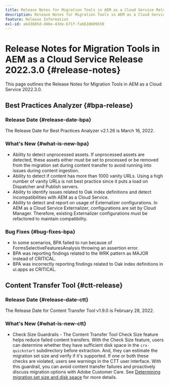 ```yaml
---
title: Release Notes for Migration Tools in AEM as a Cloud Service Release 2022.3.0
description: Release Notes for Migration Tools in AEM as a Cloud Service Release 2022.3.0
feature: Release Information
exl-id: ab43605d-d46e-43de-b71f-fab610609550
---
```

# Release Notes for Migration Tools in AEM as a Cloud Service Release 2022.3.0 {#release-notes}

This page outlines the Release Notes for Migration Tools in AEM as a Cloud Service 2022.3.0.

## Best Practices Analyzer {#bpa-release}

### Release Date {#release-date-bpa}

The Release Date for Best Practices Analyzer v2.1.26 is March 16, 2022.

### What's New {#what-is-new-bpa}

* Ability to detect unprocessed assets. If unprocessed assets are detected, these assets either must be set to processed or be removed from the migration set during content transfer to avoid running into issues during content ingestion.
* Ability to detect if content has more than 1000 vanity URLs. Using a high number of vanity URLs is not best practice since it puts a load on Dispatcher and Publish servers.
* Ability to identify issues related to Oak index definitions and detect incompatibilities with AEM as a Cloud Service.
* Ability to detect and report on usage of Externalizer configurations. In AEM as a Cloud Service Externalizer, configurations are set by Cloud Manager. Therefore, existing Externalizer configurations must be refactored to maintain compatibility.

### Bug Fixes {#bug-fixes-bpa}

* In some scenarios, BPA failed to run because of FormsSelectiveFeaturesAnalysis throwing an assertion error.
* BPA was reporting findings related to the WRK pattern as MAJOR instead of CRITICAL.
* BPA was incorrectly reporting findings related to Oak index definitions in ui.apps as CRITICAL.

## Content Transfer Tool {#ctt-release}

### Release Date {#release-date-ctt}

The Release Date for Content Transfer Tool v1.9.0 is February 28, 2022.

### What's New {#what-is-new-ctt}

* Check Size Guardrails - The Content Transfer Tool Check Size feature helps reduce failed content transfers. With the Check Size feature, users can determine whether they have sufficient disk space in the `crx-quickstart` subdirectory before extraction. And, they can estimate the migration set size and verify if it's supported. If one or both these checks are violated, users see warnings in the CTT user interface. With this guardrail, you can avoid content transfer failures and proactively discuss migration options with Adobe Customer Care. See [Determining migration set size and disk space](https://experienceleague.adobe.com/docs/experience-manager-cloud-service/content/migration-journey/cloud-migration/content-transfer-tool/getting-started-content-transfer-tool.html#migration-set-size) for more details.
